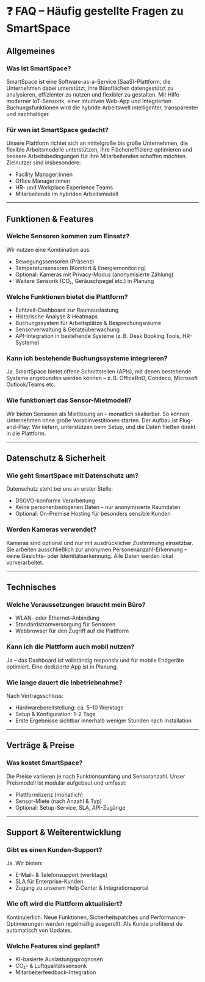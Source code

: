 # ❓ FAQ – Häufig gestellte Fragen zu SmartSpace

## Allgemeines

### Was ist SmartSpace?
SmartSpace ist eine Software-as-a-Service (SaaS)-Plattform, die Unternehmen dabei unterstützt, ihre Büroflächen datengestützt zu analysieren, effizienter zu nutzen und flexibler zu gestalten. Mit Hilfe moderner IoT-Sensorik, einer intuitiven Web-App und integrierten Buchungsfunktionen wird die hybride Arbeitswelt intelligenter, transparenter und nachhaltiger.

### Für wen ist SmartSpace gedacht?
Unsere Plattform richtet sich an mittelgroße bis große Unternehmen, die flexible Arbeitsmodelle unterstützen, ihre Flächeneffizienz optimieren und bessere Arbeitsbedingungen für ihre Mitarbeitenden schaffen möchten. Zielnutzer sind insbesondere:
- Facility Manager:innen
- Office Manager:innen
- HR- und Workplace Experience Teams
- Mitarbeitende im hybriden Arbeitsmodell

---

## Funktionen & Features

### Welche Sensoren kommen zum Einsatz?
Wir nutzen eine Kombination aus:
- Bewegungssensoren (Präsenz)
- Temperatursensoren (Komfort & Energiemonitoring)
- Optional: Kameras mit Privacy-Modus (anonymisierte Zählung)
- Weitere Sensorik (CO₂, Geräuschpegel etc.) in Planung

### Welche Funktionen bietet die Plattform?
- Echtzeit-Dashboard zur Raumauslastung
- Historische Analyse & Heatmaps
- Buchungssystem für Arbeitsplätze & Besprechungsräume
- Sensorverwaltung & Geräteüberwachung
- API-Integration in bestehende Systeme (z. B. Desk Booking Tools, HR-Systeme)

### Kann ich bestehende Buchungssysteme integrieren?
Ja, SmartSpace bietet offene Schnittstellen (APIs), mit denen bestehende Systeme angebunden werden können – z. B. OfficeRnD, Condeco, Microsoft Outlook/Teams etc.

### Wie funktioniert das Sensor-Mietmodell?
Wir bieten Sensoren als Mietlösung an – monatlich skalierbar. So können Unternehmen ohne große Vorabinvestitionen starten. Der Aufbau ist Plug-and-Play: Wir liefern, unterstützen beim Setup, und die Daten fließen direkt in die Plattform.

---

## Datenschutz & Sicherheit

### Wie geht SmartSpace mit Datenschutz um?
Datenschutz steht bei uns an erster Stelle:
- DSGVO-konforme Verarbeitung
- Keine personenbezogenen Daten – nur anonymisierte Raumdaten
- Optional: On-Premise Hosting für besonders sensible Kunden

### Werden Kameras verwendet?
Kameras sind optional und nur mit ausdrücklicher Zustimmung einsetzbar. Sie arbeiten ausschließlich zur anonymen Personenanzahl-Erkennung – keine Gesichts- oder Identitätserkennung. Alle Daten werden lokal vorverarbeitet.

---

## Technisches

### Welche Voraussetzungen braucht mein Büro?
- WLAN- oder Ethernet-Anbindung
- Standardstromversorgung für Sensoren
- Webbrowser für den Zugriff auf die Plattform

### Kann ich die Plattform auch mobil nutzen?
Ja – das Dashboard ist vollständig responsiv und für mobile Endgeräte optimiert. Eine dedizierte App ist in Planung.

### Wie lange dauert die Inbetriebnahme?
Nach Vertragsschluss:
- Hardwarebereitstellung: ca. 5–10 Werktage
- Setup & Konfiguration: 1–2 Tage
- Erste Ergebnisse sichtbar innerhalb weniger Stunden nach Installation

---

## Verträge & Preise

### Was kostet SmartSpace?
Die Preise variieren je nach Funktionsumfang und Sensoranzahl. Unser Preismodell ist modular aufgebaut und umfasst:
- Plattformlizenz (monatlich)
- Sensor-Miete (nach Anzahl & Typ)
- Optional: Setup-Service, SLA, API-Zugänge

---

## Support & Weiterentwicklung

### Gibt es einen Kunden-Support?
Ja. Wir bieten:
- E-Mail- & Telefonsupport (werktags)
- SLA für Enterprise-Kunden
- Zugang zu unserem Help Center & Integrationsportal

### Wie oft wird die Plattform aktualisiert?
Kontinuierlich. Neue Funktionen, Sicherheitspatches und Performance-Optimierungen werden regelmäßig ausgerollt. Als Kunde profitierst du automatisch von Updates.

### Welche Features sind geplant?
- KI-basierte Auslastungsprognosen
- CO₂- & Luftqualitätssensorik
- Mitarbeiterfeedback-Integration

